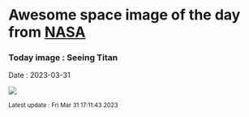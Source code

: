 
# Awesome space image of the day from [NASA](https://api.nasa.gov/)

### Today image : Seeing Titan
Date : 2023-03-31

![](https://apod.nasa.gov/apod/image/2303/PIA21923_fig1SeeingTitan1024.jpg)

<small>Latest update : Fri Mar 31 17:11:43 2023</small>
        